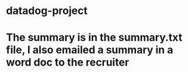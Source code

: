 # datadog-project

# The summary is in the summary.txt file, I also emailed a summary in a word doc to the recruiter
